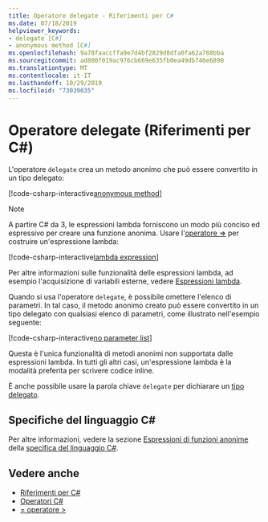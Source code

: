 ```yaml
---
title: Operatore delegate - Riferimenti per C#
ms.date: 07/18/2019
helpviewer_keywords:
- delegate [C#]
- anonymous method [C#]
ms.openlocfilehash: 9a78faaccffa9e7d4bf2829d8dfa0fa62a788bba
ms.sourcegitcommit: ad800f019ac976cb669e635fb0ea49db740e6890
ms.translationtype: MT
ms.contentlocale: it-IT
ms.lasthandoff: 10/29/2019
ms.locfileid: "73039035"
---
```

# <a name="delegate-operator-c-reference"></a>Operatore delegate (Riferimenti per C#)

L'operatore `delegate` crea un metodo anonimo che può essere convertito in un tipo delegato:

[!code-csharp-interactive[anonymous method](~/samples/csharp/language-reference/operators/DelegateOperator.cs#AnonymousMethod)]

> [!NOTE]
> A partire C# da 3, le espressioni lambda forniscono un modo più conciso ed espressivo per creare una funzione anonima. Usare l'[operatore =>](lambda-operator.md) per costruire un'espressione lambda:
>
> [!code-csharp-interactive[lambda expression](~/samples/csharp/language-reference/operators/DelegateOperator.cs#Lambda)]
>
> Per altre informazioni sulle funzionalità delle espressioni lambda, ad esempio l'acquisizione di variabili esterne, vedere [Espressioni lambda](../../programming-guide/statements-expressions-operators/lambda-expressions.md).

Quando si usa l'operatore `delegate`, è possibile omettere l'elenco di parametri. In tal caso, il metodo anonimo creato può essere convertito in un tipo delegato con qualsiasi elenco di parametri, come illustrato nell'esempio seguente:

[!code-csharp-interactive[no parameter list](~/samples/csharp/language-reference/operators/DelegateOperator.cs#WithoutParameterList)]

Questa è l'unica funzionalità di metodi anonimi non supportata dalle espressioni lambda. In tutti gli altri casi, un'espressione lambda è la modalità preferita per scrivere codice inline.

È anche possibile usare la parola chiave `delegate` per dichiarare un [tipo delegato](../builtin-types/reference-types.md#the-delegate-type).

## <a name="c-language-specification"></a>Specifiche del linguaggio C#

Per altre informazioni, vedere la sezione [Espressioni di funzioni anonime](~/_csharplang/spec/expressions.md#anonymous-function-expressions) della [specifica del linguaggio C#](~/_csharplang/spec/introduction.md).

## <a name="see-also"></a>Vedere anche

- [Riferimenti per C#](../index.md)
- [Operatori C#](index.md)
- [= operatore >](lambda-operator.md)
